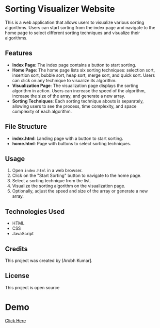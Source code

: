 # Sorting Visualizer Website

This is a web application that allows users to visualize various sorting algorithms. Users can start sorting from the index page and navigate to the home page to select different sorting techniques and visualize their algorithms.

## Features

- **Index Page**: The index page contains a button to start sorting.
- **Home Page**: The home page lists six sorting techniques: selection sort, insertion sort, bubble sort, heap sort, merge sort, and quick sort. Users can click on any technique to visualize its algorithm.
- **Visualization Page**: The visualization page displays the sorting algorithm in action. Users can increase the speed of the algorithm, increase the size of the array, and generate a new array.
- **Sorting Techniques**: Each sorting technique abouts is separately, allowing users to see the process, time complexity, and space complexity of each algorithm.

## File Structure

- **index.html**: Landing page with a button to start sorting.
- **home.html**: Page with buttons to select sorting techniques.

## Usage

1. Open `index.html` in a web browser.
2. Click on the "Start Sorting" button to navigate to the home page.
3. Select a sorting technique from the list.
4. Visualize the sorting algorithm on the visualization page.
5. Optionally, adjust the speed and size of the array or generate a new array.

## Technologies Used

- HTML
- CSS
- JavaScript

## Credits

This project was created by [Arobh Kumar].

## License

This project is open source

# Demo
[Click Here](https://sorting-techniques-visualizer.glitch.me/)
